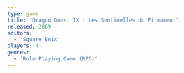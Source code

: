 ```yaml
---
type: game
title: 'Dragon Quest IX : Les Sentinelles du Firmament'
released: 2009
editors: 
  - 'Square Enix'
players: 4
genres:
  - 'Role Playing Game (RPG)'
---
```

